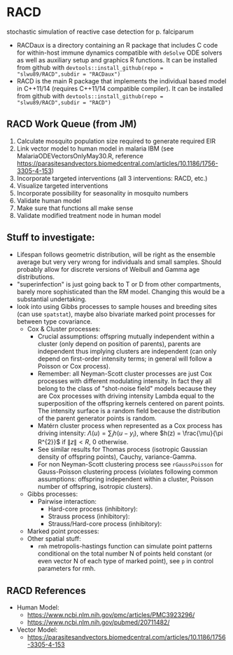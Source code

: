 # RACD
stochastic simulation of reactive case detection for p. falciparum

* RACDaux is a directory containing an R package that includes C code for within-host immune dynamics compatible with `deSolve` ODE solvers as well as auxiliary setup and graphics R functions. It can be installed from github with `devtools::install_github(repo = "slwu89/RACD",subdir = "RACDaux")`
* RACD is the main R package that implements the individual based model in C++11/14 (requires C++11/14 compatible compiler). It can be installed from github with `devtools::install_github(repo = "slwu89/RACD",subdir = "RACD")`

## RACD Work Queue (from JM)
1. Calculate mosquito population size required to generate required EIR
2. Link vector model to human model in malaria IBM (see MalariaODEVectorsOnlyMay30.R, reference https://parasitesandvectors.biomedcentral.com/articles/10.1186/1756-3305-4-153)
3. Incorporate targeted interventions (all 3 interventions: RACD, etc.)
4. Visualize targeted interventions
5. Incorporate possibility for seasonality in mosquito numbers
6. Validate human model
7. Make sure that functions all make sense
8. Validate modified treatment node in human model

## Stuff to investigate:
* Lifespan follows geometric distribution, will be right as the ensemble average but very very wrong for individuals and small samples. Should probably allow for discrete versions of Weibull and Gamma age distributions.
* "superinfection" is just going back to T or D from other compartments, barely more sophisticated than the RM model. Changing this would be a substantial undertaking.
* look into using Gibbs processes to sample houses and breeding sites (can use `spatstat`), maybe also bivariate marked point processes for between type covariance.
  * Cox & Cluster processes:
    * Crucial assumptions: offspring mutually independent within a cluster (only depend on position of parents), parents are independent thus implying clusters are independent (can only depend on first-order intensity terms; in general will follow a Poisson or Cox process).
    * Remember: all Neyman-Scott cluster processes are just Cox processes with different modulating intensity. In fact they all belong to the class of "shot-noise field" models because they are Cox processes with driving intensity Lambda equal to the superposition of the offspring kernels centered on parent points. The intensity surface is a random field because the distribution of the parent generator points is random.
    * Matérn cluster process when represented as a Cox process has driving intensity: $\Lambda(u) = \sum_{i} h(u-y_{i})$, where $h(z) = \frac{\mu}{\pi R^{2}}$ if $\left \| z \right \|<R$, $0$ otherwise.
    * See similar results for Thomas process (isotropic Gaussian density of offspring points), Cauchy, variance-Gamma.
    * For non Neyman-Scott clustering process see `rGaussPoisson` for Gauss-Poisson clustering process (violates following common assumptions: offspring independent within a cluster, Poisson number of offspring, isotropic clusters).
  * Gibbs processes:
    * Pairwise interaction:
      * Hard-core process (inhibitory):
      * Strauss process (inhibitory):
      * Strauss/Hard-core process (inhibitory):
  * Marked point processes:
  * Other spatial stuff:
    * `rmh` metropolis-hastings function can simulate point patterns conditional on the total number N of points held constant (or even vector N of each type of marked point), see `p` in control parameters for rmh.

## RACD References
* Human Model:
  * https://www.ncbi.nlm.nih.gov/pmc/articles/PMC3923296/
  * https://www.ncbi.nlm.nih.gov/pubmed/20711482/
* Vector Model:
  * https://parasitesandvectors.biomedcentral.com/articles/10.1186/1756-3305-4-153
